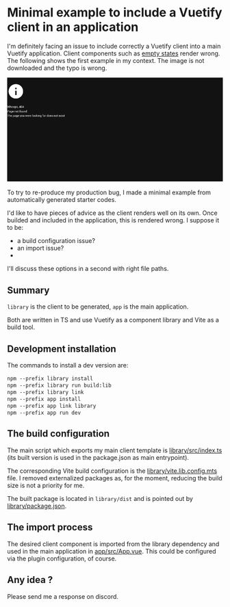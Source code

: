 # Minimal example to include a Vuetify client in an application

I'm definitely facing an issue to include correctly a Vuetify client into a main Vuetify application. Client components such as [empty states](https://vuetifyjs.com/en/components/empty-states/) render wrong. The following shows the first example in my context. The image is not downloaded and the typo is wrong.

![The picture does not appear and text is rendered wrong](bug.png)

To try to re-produce my production bug, I made a minimal example from automatically generated starter codes.

I'd like to have pieces of advice as the client renders well on its own. Once builded and included in the application, this is rendered wrong. I suppose it to be:

- a build configuration issue?
- an import issue?
-

I'll discuss these options in a second with right file paths.

## Summary

`library` is the client to be generated, `app` is the main application.

Both are written in TS and use Vuetify as a component library and Vite as a build tool.

## Development installation

The commands to install a dev version are:

```
npm --prefix library install
npm --prefix library run build:lib
npm --prefix library link
npm --prefix app install
npm --prefix app link library
npm --prefix app run dev
```

## The build configuration

The main script which exports my main client template is [library/src/index.ts](library/src/index.ts) (its built version is used in the package.json as main entrypoint).

The corresponding Vite build configuration is the [library/vite.lib.config.mts](library/vite.lib.config.mts) file. I removed externalized packages as, for the moment, reducing the build size is not a priority for me.

The built package is located in `library/dist` and is pointed out by [library/package.json](library/package.json).

## The import process

The desired client component is imported from the library dependency and used in the main application in [app/src/App.vue](app/src/App.vue). This could be configured via the plugin configuration, of course.


## Any idea ?

Please send me a response on discord.